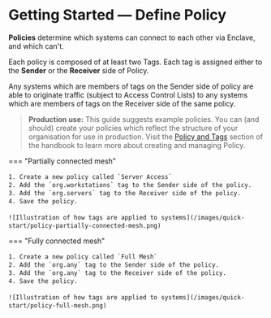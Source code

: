 
# Getting Started — Define Policy

**Policies** determine which systems can connect to each other via Enclave, and which can't.

Each policy is composed of at least two Tags. Each tag is assigned either to the **Sender** or the **Receiver** side of  Policy.

Any systems which are members of tags on the Sender side of policy are able to originate traffic (subject to Access Control Lists) to any systems which are members of tags on the Receiver side of the same policy.

> **Production use:** This guide suggests example policies. You can (and should) create your policies which reflect the structure of your organisation for use in production. Visit the [Policy and Tags](handbook/policies-and-tags.md) section of the handbook to learn more about creating and managing Policy.

=== "Partially connected mesh"

    1. Create a new policy called `Server Access`
    2. Add the `org.workstations` tag to the Sender side of the policy.
    3. Add the `org.servers` tag to the Receiver side of the policy.
    4. Save the policy.

    ![Illustration of how tags are applied to systems](/images/quick-start/policy-partially-connected-mesh.png)

=== "Fully connected mesh"

    1. Create a new policy called `Full Mesh`
    2. Add the `org.any` tag to the Sender side of the policy.
    3. Add the `org.any` tag to the Receiver side of the policy.
    4. Save the policy.

    ![Illustration of how tags are applied to systems](/images/quick-start/policy-full-mesh.png)


